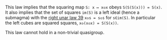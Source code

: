 This law implies that the squaring map `S: x ↦ x◇x` obeys `S(S(S(x))) = S(x)`.  It also implies that the set of squares `im(S)` is a left ideal (hence a submagma) with the [right unar law 39](https://teorth.github.io/equational_theories/implications/?39) `x◇s = s◇s` for `s∈im(S)`.  In particular the left cubes are squared squares, `x◇(x◇x) = S(S(x))`.

This law cannot hold in a non-trivial quasigroup.
